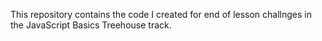 This repository contains the code I created for end of lesson challnges in the JavaScript Basics Treehouse track.